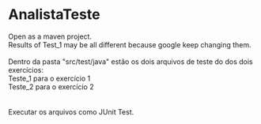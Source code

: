 # AnalistaTeste
Open as a maven project. <br/>
Results of Test_1 may be all different because google keep changing them. <br/><br/>
Dentro da pasta "src/test/java" estão os dois arquivos de teste do dos dois exercícios:<br/>
Teste_1 para o exercício 1<br/>
Teste_2 para o exercício 2<br/>
<br/><br/>
Executar os arquivos como JUnit Test.
